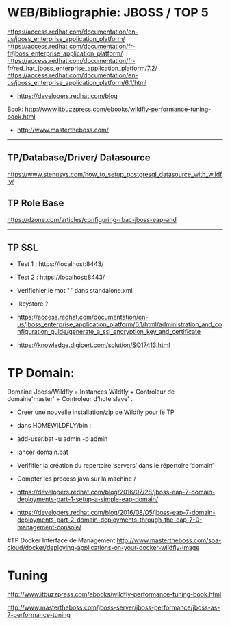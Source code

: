 
# WEB/Bibliographie: JBOSS / TOP 5

https://access.redhat.com/documentation/en-us/jboss_enterprise_application_platform/
https://access.redhat.com/documentation/fr-fr/jboss_enterprise_application_platform/
https://access.redhat.com/documentation/fr-fr/red_hat_jboss_enterprise_application_platform/7.2/
https://access.redhat.com/documentation/en-us/jboss_enterprise_application_platform/6.1/html
* https://developers.redhat.com/blog

Book:
http://www.itbuzzpress.com/ebooks/wildfly-performance-tuning-book.html
* http://www.mastertheboss.com/



----------------------------------------------
##  TP/Database/Driver/  Datasource

https://www.stenusys.com/how_to_setup_postgresql_datasource_with_wildfly/

##  TP  Role Base
https://dzone.com/articles/configuring-rbac-jboss-eap-and

-------------------------
##  TP  SSL
* Test 1 :
https://localhost:8443/

* Test 2 :
https://localhost:8443/ 

* Verifichier le  mot  "" dans standalone.xml

*  .keystore ?

* https://access.redhat.com/documentation/en-us/jboss_enterprise_application_platform/6.1/html/administration_and_configuration_guide/generate_a_ssl_encryption_key_and_certificate

* https://knowledge.digicert.com/solution/SO17413.html

# TP  Domain:

Domaine Jboss/Wildfly  = Instances Wildfly   + Controleur de domaine'master' + Controleur d’hote'slave' .

* Creer une nouvelle installation/zip de Wildfly pour le TP

*  dans HOMEWILDFLY/bin :

-  add-user.bat  -u  admin -p  admin

- lancer  domain.bat 

-  Verififier la création du repertoire ‘servers’ dans le répertoire ‘domain’

- Compter les process java sur la machine /

* https://developers.redhat.com/blog/2016/07/28/jboss-eap-7-domain-deployments-part-1-setup-a-simple-eap-domain/

* https://developers.redhat.com/blog/2016/08/05/jboss-eap-7-domain-deployments-part-2-domain-deployments-through-the-eap-7-0-management-console/


#TP  Docker Interface de Management
http://www.mastertheboss.com/soa-cloud/docker/deploying-applications-on-your-docker-wildfly-image

# Tuning
http://www.itbuzzpress.com/ebooks/wildfly-performance-tuning-book.html

http://www.mastertheboss.com/jboss-server/jboss-performance/jboss-as-7-performance-tuning



